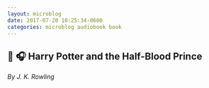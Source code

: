 ```yaml
---
layout: microblog
date: 2017-07-20 10:25:34-0600
categories: microblog audiobook book
---
```

## 📖 🎧 Harry Potter and the Half-Blood Prince
*By J. K. Rowling*